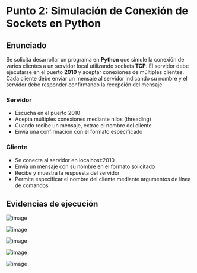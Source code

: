 # Punto 2: Simulación de Conexión de Sockets en Python

## Enunciado

Se solicita desarrollar un programa en **Python** que simule la conexión de varios clientes a un servidor local utilizando sockets **TCP**. El servidor debe ejecutarse en el puerto **2010** y aceptar conexiones de múltiples clientes. Cada cliente debe enviar un mensaje al servidor indicando su nombre y el servidor debe responder confirmando la recepción del mensaje.

### Servidor

- Escucha en el puerto 2010
- Acepta múltiples conexiones mediante hilos (threading)
- Cuando recibe un mensaje, extrae el nombre del cliente
- Envía una confirmación con el formato especificado

### Cliente

 - Se conecta al servidor en localhost:2010
- Envía un mensaje con su nombre en el formato solicitado
- Recibe y muestra la respuesta del servidor
- Permite especificar el nombre del cliente mediante argumentos de línea de comandos

## Evidencias de ejecución

![image](https://github.com/user-attachments/assets/78afd0fb-dcfb-4034-b3de-f615fd8d3bea)

![image](https://github.com/user-attachments/assets/ea72f462-c1b0-4649-be8e-c6992e305759)

![image](https://github.com/user-attachments/assets/d51b92a5-ea98-4a13-8ae2-e5bd0f83f0af)

![image](https://github.com/user-attachments/assets/f3e69a2b-0dc0-4434-be9e-a0eeb4151798)

![image](https://github.com/user-attachments/assets/b4ec76a2-524f-4910-8221-45227e92a7ad)






